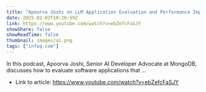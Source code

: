 ```yaml
---
title: "Apoorva Joshi on LLM Application Evaluation and Performance Improvements"
date: 2025-02-03T10:26:59Z
link: https://www.youtube.com/watch?v=ebZefcFaSJY
showShare: false
showReadTime: false
thumbnail: images/ai.png
tags: ["infoq.com"]
---
```

In this podcast, Apoorva Joshi, Senior AI Developer Advocate at MongoDB, discusses how to evaluate software applications that ...

- Link to article: https://www.youtube.com/watch?v=ebZefcFaSJY